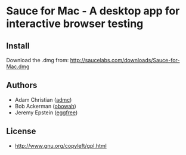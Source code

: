 # Sauce for Mac - A desktop app for interactive browser testing 


## Install

Download the .dmg from: http://saucelabs.com/downloads/Sauce-for-Mac.dmg

## Authors

  - Adam Christian ([admc](http://github.com/admc))
  - Bob Ackerman ([obowah](https://github.com/obowah))
  - Jeremy Epstein ([eggfree](https://github.com/eggfree))
  
## License

  * http://www.gnu.org/copyleft/gpl.html
